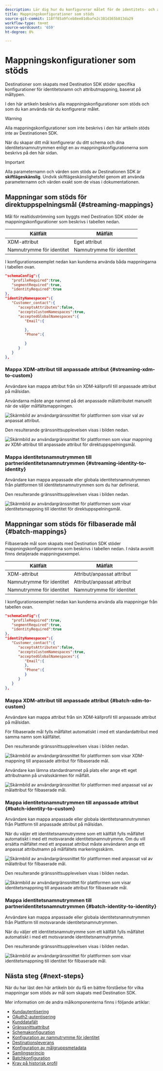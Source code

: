 ```yaml
---
description: Lär dig hur du konfigurerar målet för de identitets- och attributmappningskonfigurationer som stöds.
title: Mappningskonfigurationer som stöds
source-git-commit: 118ff85a9fceb8ee81dbafe2c381d365b813da29
workflow-type: tm+mt
source-wordcount: '659'
ht-degree: 0%

---
```



# Mappningskonfigurationer som stöds

Destinationer som skapats med Destination SDK stöder specifika konfigurationer för identitetsnamn och attributmappning, baserat på måltypen.

I den här artikeln beskrivs alla mappningskonfigurationer som stöds och som du kan använda när du konfigurerar målet.

>[!WARNING]
>
>Alla mappningskonfigurationer som inte beskrivs i den här artikeln stöds inte av Destinationen SDK.

När du skapar ditt mål konfigurerar du ditt schema och dina identitetsnamnutrymmen enligt en av mappningskonfigurationerna som beskrivs på den här sidan.

>[!IMPORTANT]
>
>Alla parameternamn och värden som stöds av Destinationen SDK är **skiftlägeskänslig**. Undvik skiftlägeskänslighetsfel genom att använda parameternamn och värden exakt som de visas i dokumentationen.

## Mappningar som stöds för direktuppspelningsmål {#streaming-mappings}

Mål för realtidsströmning som byggts med Destination SDK stöder de mappningskonfigurationer som beskrivs i tabellen nedan.

| Källfält | Målfält |
| --- | --- |
| XDM-attribut | Eget attribut |
| Namnutrymme för identitet | Namnutrymme för identitet |

I konfigurationsexemplet nedan kan kunderna använda båda mappningarna i tabellen ovan.

```json
"schemaConfig":{
   "profileRequired":true,
   "segmentRequired":true,
   "identityRequired":true
},
"identityNamespaces":{
   "Customer_contact":{
      "acceptsAttributes":false,
      "acceptsCustomNamespaces":true,
      "acceptedGlobalNamespaces":{
         "Email":{
            
         },
         "Phone":{
            
         }
      }
   }
},
```

### Mappa XDM-attribut till anpassade attribut {#streaming-xdm-to-custom}

Användare kan mappa attribut från sin XDM-källprofil till anpassade attribut på målsidan.

Användarna måste ange namnet på det anpassade målattributet manuellt när de väljer målfältsmappningen.

![Skärmbild av användargränssnittet för plattformen som visar val av anpassat attribut.](../../assets/functionality/destination-configuration/mapping-streaming-select-custom-attribute.png)

Den resulterande gränssnittsupplevelsen visas i bilden nedan.

![Skärmbild av användargränssnittet för plattformen som visar mappning av XDM-attribut till anpassade attribut för direktuppspelningsmål.](../../assets/functionality/destination-configuration/mapping-streaming-xdm-custom.png)

### Mappa identitetsnamnutrymmen till partneridentitetsnamnutrymmen {#streaming-identity-to-identity}

Användare kan mappa anpassade eller globala identitetsnamnutrymmen från plattformen till identitetsnamnutrymmen som du har definierat.

Den resulterande gränssnittsupplevelsen visas i bilden nedan.

![Skärmbild av användargränssnittet för plattformen som visar identitetsmappning till identitet för direktuppspelningsmål.](../../assets/functionality/destination-configuration/mapping-streaming-identity-identity.png)

## Mappningar som stöds för filbaserade mål {#batch-mappings}

Filbaserade mål som skapats med Destination SDK stöder mappningskonfigurationerna som beskrivs i tabellen nedan. I nästa avsnitt finns detaljerade mappningsexempel.

| Källfält | Målfält |
| --- | --- |
| XDM-attribut | Attribut/anpassat attribut |
| Namnutrymme för identitet | Attribut/anpassat attribut |
| Namnutrymme för identitet | Namnutrymme för identitet |

I konfigurationsexemplet nedan kan kunderna använda alla mappningar från tabellen ovan.

```json
"schemaConfig":{
   "profileRequired":true,
   "segmentRequired":true,
   "identityRequired":true
},
"identityNamespaces":{
   "Customer_contact":{
      "acceptsAttributes":false,
      "acceptsCustomNamespaces":true,
      "acceptedGlobalNamespaces":{
         "Email":{
         },
         "Phone":{
         }
      }
   }
},
```

### Mappa XDM-attribut till anpassade attribut {#batch-xdm-to-custom}

Användare kan mappa attribut från sin XDM-källprofil till anpassade attribut på målsidan.

För filbaserade mål fylls målfältet automatiskt i med ett standardattribut med samma namn som källfältet.

Den resulterande gränssnittsupplevelsen visas i bilden nedan.

![Skärmbild av användargränssnittet för plattformen som visar XDM-mappning till anpassade attribut för filbaserade mål.](../../assets/functionality/destination-configuration/mapping-batch-xdm-custom.png)

Användare kan lämna standardnamnet på plats eller ange ett eget attributnamn på urvalsskärmen för målfält.

![Skärmbild av användargränssnittet för plattformen med anpassat val av målattribut för filbaserade mål.](../../assets/functionality/destination-configuration/mapping-batch-custom-attribute.png)

### Mappa identitetsnamnutrymmen till anpassade attribut {#batch-identity-to-custom}

Användare kan mappa anpassade eller globala identitetsnamnutrymmen från Plattform till anpassade attribut på målsidan.

När du väljer ett identitetsnamnutrymme som ett källfält fylls målfältet automatiskt i med ett motsvarande identitetsnamnutrymme. Om du vill ersätta målfältet med ett anpassat attribut måste användaren ange ett anpassat attributnamn på målfältets markeringsskärm.

![Skärmbild av användargränssnittet för plattformen med anpassat val av målattribut för filbaserade mål.](../../assets/functionality/destination-configuration/mapping-batch-custom-attribute.png)

Den resulterande gränssnittsupplevelsen visas i bilden nedan.

![Skärmbild av användargränssnittet för plattformen som visar identitetsmappning till anpassade attribut för filbaserade mål.](../../assets/functionality/destination-configuration/mapping-batch-identity-custom.png)

### Mappa identitetsnamnutrymmen till partneridentitetsnamnutrymmen {#batch-identity-to-identity}

Användare kan mappa anpassade eller globala identitetsnamnutrymmen från Plattform till motsvarande identitetsnamnutrymmen.

När du väljer ett identitetsnamnutrymme som ett källfält fylls målfältet automatiskt i med ett motsvarande identitetsnamnutrymme.

Den resulterande gränssnittsupplevelsen visas i bilden nedan.

![Skärmbild av användargränssnittet för plattformen som visar identitetsmappning till identitet för filbaserade mål.](../../assets/functionality/destination-configuration/mapping-batch-identity-identity.png)


## Nästa steg {#next-steps}

När du har läst den här artikeln bör du få en bättre förståelse för vilka mappningar som stöds av mål som skapats med Destination SDK.

Mer information om de andra målkomponenterna finns i följande artiklar:

* [Kundautentisering](customer-authentication.md)
* [OAuth2-autentisering](oauth2-authentication.md)
* [Kunddatafält](customer-data-fields.md)
* [Gränssnittsattribut](ui-attributes.md)
* [Schemakonfiguration](schema-configuration.md)
* [Konfiguration av namnutrymme för identitet](identity-namespace-configuration.md)
* [Destinationsleverans](destination-delivery.md)
* [Konfiguration av målgruppsmetadata](audience-metadata-configuration.md)
* [Samlingsprincip](aggregation-policy.md)
* [Batchkonfiguration](batch-configuration.md)
* [Krav på historisk profil](historical-profile-qualifications.md)